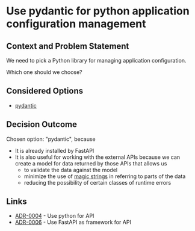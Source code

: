 # Use pydantic for python application configuration management

## Context and Problem Statement

We need to pick a Python library for managing application configuration.

Which one should we choose?

## Considered Options

* [pydantic](https://pydantic-docs.helpmanual.io/)

## Decision Outcome

Chosen option: "pydantic", because
* It is already installed by FastAPI
* It is also useful for working with the external APIs because we can create a model for data returned by those APIs that allows us
    * to validate the data against the model
    * minimize the use of [magic strings](https://softwareengineering.stackexchange.com/a/365344) in referring to parts of the data
    * reducing the possibility of certain classes of runtime errors

## Links

* [ADR-0004](0004-use-python-for-api.md) - Use python for API
* [ADR-0006](0006-use-fastapi-as-framework-for-api.md) - Use FastAPI as framework for API
